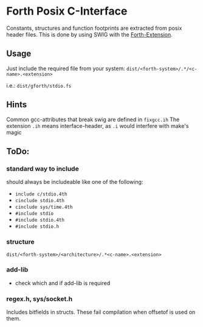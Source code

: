 # Forth Posix C-Interface

Constants, structures and function footprints are extracted from posix header files.
This is done by using SWIG with the [Forth-Extension](https://github.com/GeraldWodni/swig).

## Usage
Just include the required file from your system:
`dist/<forth-system>/.*/<c-name>.<extension>`

i.e.: `dist/gforth/stdio.fs`

## Hints
Common gcc-attributes that break swig are defined in `fixgcc.ih`
The extension `.ih` means interface-header, as `.i` would interfere with make's magic

## ToDo:
### standard way to include
should always be includeable like one of the following:
- `include c/stdio.4th`
- `cinclude stdio.4th`
- `cinclude sys/time.4th`
- `#include stdio`
- `#include stdio.4th`
- `#include stdio.h`

### structure
`dist/<forth-system>/<architecture>/.*<c-name>.<extension>`

### add-lib
- check which and if add-lib is required

### regex.h, sys/socket.h
Includes bitfields in structs. These fail compilation when offsetof is used on them.
